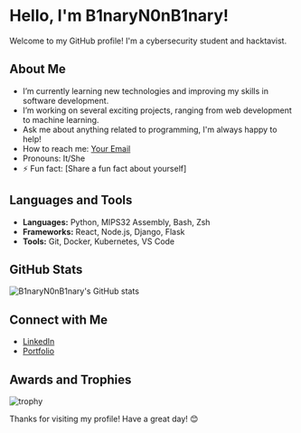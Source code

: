 # Hello, I'm B1naryN0nB1nary!

Welcome to my GitHub profile! I'm a cybersecurity student and hacktavist.

## About Me
- I’m currently learning new technologies and improving my skills in software development.
- I’m working on several exciting projects, ranging from web development to machine learning.
- Ask me about anything related to programming, I'm always happy to help!
- How to reach me: [Your Email](mailto:erinriederclark@pm.me)
- Pronouns: It/She
- ⚡ Fun fact: [Share a fun fact about yourself]

## Languages and Tools
- **Languages:** Python, MIPS32 Assembly, Bash, Zsh
- **Frameworks:** React, Node.js, Django, Flask
- **Tools:** Git, Docker, Kubernetes, VS Code

## GitHub Stats
![B1naryN0nB1nary's GitHub stats](https://github-readme-stats.vercel.app/api?username=B1naryN0nB1nary&show_icons=true&theme=radical)

## Connect with Me
- [LinkedIn](https://www.linkedin.com/in/erin-r-clark)
- [Portfolio](https://your-portfolio.com)

## Awards and Trophies
![trophy](https://github-profile-trophy.vercel.app/?username=B1naryN0nB1nary&theme=onedark)

Thanks for visiting my profile! Have a great day! 😊
